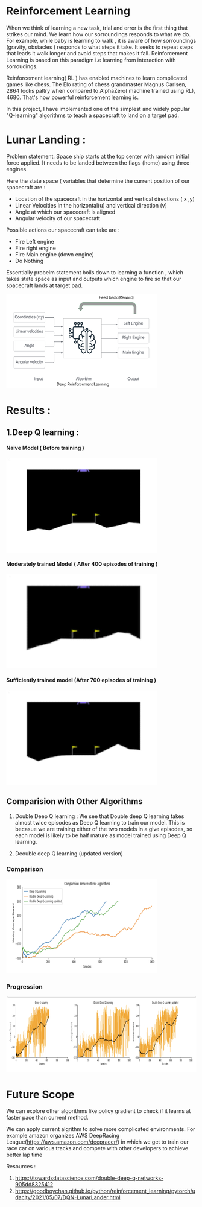 # Reinforcement Learning 

When we think of learning a new task, trial and error is the first thing that strikes our mind. We learn how our sorroundings responds to what we do. For example, while baby is learning to walk , it is aware of how sorroundings (gravity, obstacles ) responds to what steps it take. It seeks to repeat steps that leads it walk longer and avoid steps that makes it fall. Reinforcement Learning is based on this paradigm i.e learning from interaction with sorroudings.

Reinforcement learning( RL ) has enabled machines to learn complicated games like chess. The Elo rating of chess grandmaster Magnus Carlsen, 2864 looks paltry when compared to AlphaZero( machine trained using RL), 4680. That's how powerful reinforcement learning is. 

In this project, I have implemented one of the simplest and widely popular "Q-learning" algorithms to teach a spacecraft to land on a target pad.

# Lunar Landing : 

Problem statement: Space ship starts at the top center with random initial force applied. It needs to be landed between the flags (home) using three engines.

Here the state space ( variables that determine the current position of our spacecraft are : 
- Location of the spacecraft in the horizontal and vertical directions ( x ,y) 
- Linear Velocities in the horizontal(u) and vertical direction (v)
- Angle at which our spacecraft is aligned 
- Angular velocity of our spacecraft 

Possible actions our spacecraft can take are : 
- Fire Left engine 
- Fire right engine 
- Fire Main engine (down engine)
- Do Nothing 

Essentially probelm statement boils down to learning a function , which takes state space as input and outputs which engine to fire so that our spacecraft lands at target pad.

<img src="/images/RL diagram.png" width="400" height="250"/>

# Results : 


## 1.Deep Q learning : 

#### Naive Model ( Before training )
<img src="/images/naive.gif" width="400" height="250"/>

#### Moderately trained Model ( After 400 episodes of training )
<img src="/images/intermediate.gif" width="400" height="250"/>



#### Sufficiently trained model (After 700 episodes of training )
<img src="/images/trained_dqn.gif" width="400" height="250"/>



## Comparision with Other Algorithms 
1. Double Deep Q learning : We see that Double deep Q learning takes almost twice episodes as Deep Q learning to train our model. This is becasue we are training either of the two models in a give episodes, so each model is likely to be half mature as model trained using Deep Q learning.


3. Deouble deep Q learning (updated version) 

### Comparison
<img src="/images/comparison.png" width="400" height="250"/>

### Progression 
<img src="/images/progression.png" width="1000" height="200"/>


# Future Scope

We can explore other algorithms like policy gradient to check if it learns at faster pace than current method. 

We can apply current algrithm to solve more complicated environments. For example amazon organizes AWS DeepRacing League(https://aws.amazon.com/deepracer/) in which we get to train our race car on various tracks and compete with other developers to achieve better lap time


Resources : 
1. https://towardsdatascience.com/double-deep-q-networks-905dd8325412
2. https://goodboychan.github.io/python/reinforcement_learning/pytorch/udacity/2021/05/07/DQN-LunarLander.html

